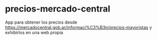 # precios-mercado-central
App para obtener los precios desde https://mercadocentral.gob.ar/informaci%C3%B3n/precios-mayoristas y exhibirlos en una web propia
